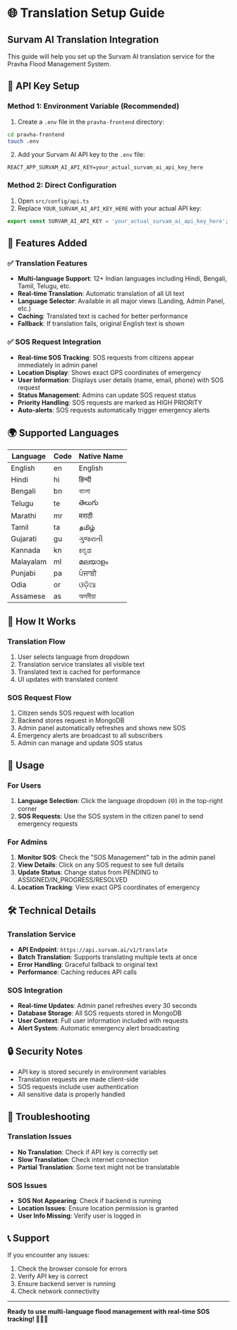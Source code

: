 # 🌐 Translation Setup Guide

## Survam AI Translation Integration

This guide will help you set up the Survam AI translation service for the Pravha Flood Management System.

## 🔑 API Key Setup

### Method 1: Environment Variable (Recommended)
1. Create a `.env` file in the `pravha-frontend` directory:
```bash
cd pravha-frontend
touch .env
```

2. Add your Survam AI API key to the `.env` file:
```env
REACT_APP_SURVAM_AI_API_KEY=your_actual_survam_ai_api_key_here
```

### Method 2: Direct Configuration
1. Open `src/config/api.ts`
2. Replace `YOUR_SURVAM_AI_API_KEY_HERE` with your actual API key:
```typescript
export const SURVAM_AI_API_KEY = 'your_actual_survam_ai_api_key_here';
```

## 🚀 Features Added

### ✅ Translation Features
- **Multi-language Support**: 12+ Indian languages including Hindi, Bengali, Tamil, Telugu, etc.
- **Real-time Translation**: Automatic translation of all UI text
- **Language Selector**: Available in all major views (Landing, Admin Panel, etc.)
- **Caching**: Translated text is cached for better performance
- **Fallback**: If translation fails, original English text is shown

### ✅ SOS Request Integration
- **Real-time SOS Tracking**: SOS requests from citizens appear immediately in admin panel
- **Location Display**: Shows exact GPS coordinates of emergency
- **User Information**: Displays user details (name, email, phone) with SOS request
- **Status Management**: Admins can update SOS request status
- **Priority Handling**: SOS requests are marked as HIGH PRIORITY
- **Auto-alerts**: SOS requests automatically trigger emergency alerts

## 🌍 Supported Languages

| Language | Code | Native Name |
|----------|------|-------------|
| English | en | English |
| Hindi | hi | हिन्दी |
| Bengali | bn | বাংলা |
| Telugu | te | తెలుగు |
| Marathi | mr | मराठी |
| Tamil | ta | தமிழ் |
| Gujarati | gu | ગુજરાતી |
| Kannada | kn | ಕನ್ನಡ |
| Malayalam | ml | മലയാളം |
| Punjabi | pa | ਪੰਜਾਬੀ |
| Odia | or | ଓଡ଼ିଆ |
| Assamese | as | অসমীয়া |

## 🔧 How It Works

### Translation Flow
1. User selects language from dropdown
2. Translation service translates all visible text
3. Translated text is cached for performance
4. UI updates with translated content

### SOS Request Flow
1. Citizen sends SOS request with location
2. Backend stores request in MongoDB
3. Admin panel automatically refreshes and shows new SOS
4. Emergency alerts are broadcast to all subscribers
5. Admin can manage and update SOS status

## 📱 Usage

### For Users
1. **Language Selection**: Click the language dropdown (🌐) in the top-right corner
2. **SOS Requests**: Use the SOS system in the citizen panel to send emergency requests

### For Admins
1. **Monitor SOS**: Check the "SOS Management" tab in the admin panel
2. **View Details**: Click on any SOS request to see full details
3. **Update Status**: Change status from PENDING to ASSIGNED/IN_PROGRESS/RESOLVED
4. **Location Tracking**: View exact GPS coordinates of emergency

## 🛠️ Technical Details

### Translation Service
- **API Endpoint**: `https://api.survam.ai/v1/translate`
- **Batch Translation**: Supports translating multiple texts at once
- **Error Handling**: Graceful fallback to original text
- **Performance**: Caching reduces API calls

### SOS Integration
- **Real-time Updates**: Admin panel refreshes every 30 seconds
- **Database Storage**: All SOS requests stored in MongoDB
- **User Context**: Full user information included with requests
- **Alert System**: Automatic emergency alert broadcasting

## 🔒 Security Notes

- API key is stored securely in environment variables
- Translation requests are made client-side
- SOS requests include user authentication
- All sensitive data is properly handled

## 🐛 Troubleshooting

### Translation Issues
- **No Translation**: Check if API key is correctly set
- **Slow Translation**: Check internet connection
- **Partial Translation**: Some text might not be translatable

### SOS Issues
- **SOS Not Appearing**: Check if backend is running
- **Location Issues**: Ensure location permission is granted
- **User Info Missing**: Verify user is logged in

## 📞 Support

If you encounter any issues:
1. Check the browser console for errors
2. Verify API key is correct
3. Ensure backend server is running
4. Check network connectivity

---

**Ready to use multi-language flood management with real-time SOS tracking! 🌊🌐🆘**
